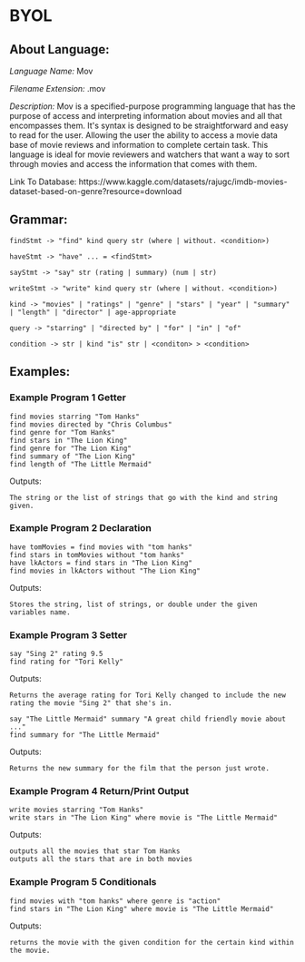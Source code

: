 # BYOL
## About Language: 

<p><em>Language Name:</em> Mov</p>

<p><em>Filename Extension:</em> .mov</p>

<p><em>Description:</em> Mov is a specified-purpose programming language that has the purpose of access and interpreting information about movies and all that encompasses them. It's syntax is designed to be straightforward and easy to read for the user. Allowing the user the ability to access a movie data base of movie reviews and information to complete certain task. This language is ideal for movie reviewers and watchers that want a way to sort through movies and access the information that comes with them.</p>

<p>Link To Database: https://www.kaggle.com/datasets/rajugc/imdb-movies-dataset-based-on-genre?resource=download </p>

## Grammar: 

```
findStmt -> "find" kind query str (where | without. <condition>)

haveStmt -> "have" ... = <findStmt>

sayStmt -> "say" str (rating | summary) (num | str)

writeStmt -> "write" kind query str (where | without. <condition>)

kind -> "movies" | "ratings" | "genre" | "stars" | "year" | "summary" | "length" | "director" | age-appropriate

query -> "starring" | "directed by" | "for" | "in" | "of"

condition -> str | kind "is" str | <conditon> > <condition>
```

## Examples: 

### Example Program 1 Getter

```
find movies starring "Tom Hanks"
find movies directed by "Chris Columbus"
find genre for "Tom Hanks"
find stars in "The Lion King"
find genre for "The Lion King"
find summary of "The Lion King"
find length of "The Little Mermaid"
```

<p>Outputs:</p>

```
The string or the list of strings that go with the kind and string given. 
```

### Example Program 2 Declaration

```
have tomMovies = find movies with "tom hanks"
find stars in tomMovies without "tom hanks"
have lkActors = find stars in "The Lion King"
find movies in lkActors without "The Lion King"
```

<p>Outputs:</p>

```
Stores the string, list of strings, or double under the given variables name. 
```

### Example Program 3 Setter

```
say "Sing 2" rating 9.5
find rating for "Tori Kelly"
```

<p>Outputs:</p>

```
Returns the average rating for Tori Kelly changed to include the new rating the movie "Sing 2" that she's in.
```

```
say "The Little Mermaid" summary "A great child friendly movie about ..."
find summary for "The Little Mermaid"
```

<p>Outputs:</p>

```
Returns the new summary for the film that the person just wrote. 
```

### Example Program 4 Return/Print Output

```
write movies starring "Tom Hanks"
write stars in "The Lion King" where movie is "The Little Mermaid"
```

<p>Outputs:</p>

```
outputs all the movies that star Tom Hanks
outputs all the stars that are in both movies
```

### Example Program 5 Conditionals

```
find movies with "tom hanks" where genre is "action"
find stars in "The Lion King" where movie is "The Little Mermaid"
```

<p>Outputs:</p>

```
returns the movie with the given condition for the certain kind within the movie. 
```
